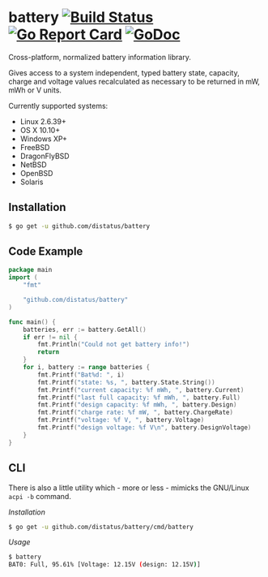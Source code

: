battery [![Build Status](https://travis-ci.org/distatus/battery.svg?branch=master)](https://travis-ci.org/distatus/battery) [![Go Report Card](https://goreportcard.com/badge/github.com/distatus/battery)](https://goreportcard.com/report/github.com/distatus/battery) [![GoDoc](https://godoc.org/github.com/distatus/battery?status.svg)](https://godoc.org/github.com/distatus/battery)
=======

Cross-platform, normalized battery information library.

Gives access to a system independent, typed battery state, capacity, charge and voltage values recalculated as necessary to be returned in mW, mWh or V units.

Currently supported systems:

* Linux 2.6.39+
* OS X 10.10+
* Windows XP+
* FreeBSD
* DragonFlyBSD
* NetBSD
* OpenBSD
* Solaris

Installation
------------

```bash
$ go get -u github.com/distatus/battery
```

Code Example
------------

```go
package main
import (
	"fmt"

	"github.com/distatus/battery"
)

func main() {
	batteries, err := battery.GetAll()
	if err != nil {
		fmt.Println("Could not get battery info!")
		return
	}
	for i, battery := range batteries {
		fmt.Printf("Bat%d: ", i)
		fmt.Printf("state: %s, ", battery.State.String())
		fmt.Printf("current capacity: %f mWh, ", battery.Current)
		fmt.Printf("last full capacity: %f mWh, ", battery.Full)
		fmt.Printf("design capacity: %f mWh, ", battery.Design)
		fmt.Printf("charge rate: %f mW, ", battery.ChargeRate)
		fmt.Printf("voltage: %f V, ", battery.Voltage)
		fmt.Printf("design voltage: %f V\n", battery.DesignVoltage)
	}
}
```

CLI
---

There is also a little utility which - more or less - mimicks the GNU/Linux `acpi -b` command.

*Installation*

```bash
$ go get -u github.com/distatus/battery/cmd/battery
```

*Usage*

```bash
$ battery
BAT0: Full, 95.61% [Voltage: 12.15V (design: 12.15V)]
```
